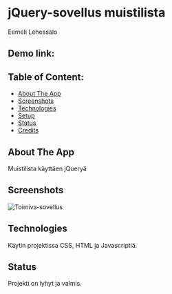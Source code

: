 # jQuery-sovellus muistilista
Eemeli Lehessalo

## Demo link:



## Table of Content:

- [About The App](#about-the-app)
- [Screenshots](#screenshots)
- [Technologies](#technologies)
- [Setup](#setup)
- [Status](#status)
- [Credits](#credits)


## About The App
Muistilista käyttäen jQueryä

## Screenshots
![Toimiva-sovellus](demokuva.png)


## Technologies
Käytin projektissa CSS, HTML ja Javascriptiä.


## Status
Projekti on lyhyt ja valmis.



